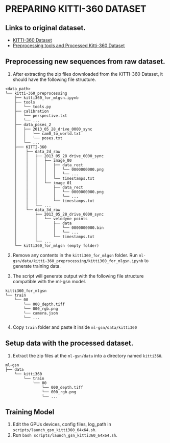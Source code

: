 # PREPARING KITTI-360 DATASET

## Links to original dataset.
- [KITTI-360 Dataset](http://www.cvlibs.net/datasets/kitti-360/)
- [Preprocessing tools and Processed Kitti-360 Dataset](https://www.google.com/url?q=https://hkustconnect-my.sharepoint.com/:f:/g/personal/tjtanaa_connect_ust_hk/EibnTLeCAwBMgo43MetMVyIBPsgy8xgJXbdeoUu-bTo3lQ?e%3DFiPzpX&sa=D&source=hangouts&ust=1637215212155000&usg=AOvVaw1zWs9QraJuDku5CSdBVHcn)


## Preprocessing new sequences from raw dataset.
1. After extracting the zip files downloaded from the KITTI-360 Dataset, it should have the following file structure.
```
<data_path>
└── kitti-360_preprocessing
    ├── kitti360_for_mlgsn.ipynb
    ├── tools
    │   └── tools.py
    ├── calibration
    │   └── perspective.txt
    │   └── ...
    ├── data_poses_2
    │   ├── 2013_05_28_drive_0000_sync
    │   │   └── cam0_to_world.txt
    │   │   └── poses.txt
    │   └── ...
    ├─── KITTI-360
    │    ├── data_2d_raw
    │    │   ├── 2013_05_28_drive_0000_sync
    │    │   │   ├── image_00 
    │    │   │   │   ├── data_rect 
    │    │   │   │   │   └── 0000000000.png
    │    │   │   │   │   └── ...
    │    │   │   │   └── timestamps.txt
    │    │   │   └── image 01   
    │    │   │       ├── data_rect 
    │    │   │       │   └── 0000000000.png
    │    │   │       │   └── ...
    │    │   │       └── timestamps.txt
    │    │   └── ...
    │    └── data_3d_raw
    │        ├── 2013_05_28_drive_0000_sync
    │        │   └── velodyne points 
    │        │       ├── data
    │        │       │   └── 0000000000.bin
    │        │       │   └── ...
    │        │       └── timestamps.txt
    │        └── ...
    └── kitti360_for_mlgsn (empty folder)
```


2. Remove any contents in the `kitti360_for_mlgsn` folder. Run `ml-gsn/data/kitti-360_preprocessing/kitti360_for_mlgsn.ipynb` to generate training data.


3. The script will generate output with the following file structure compatible with the ml-gsn model.
```
kitti360_for_mlgsn
└── train
    └── 00
        └── 000_depth.tiff
        └── 000_rgb.png
        └── camera.json
        └── ...
```

4. Copy `train` folder and paste it inside `ml-gsn/data/kitti360`


## Setup data with the processed dataset.
1. Extract the zip files at the `ml-gsn/data` into a directory named `kitti360`.
```
ml-gsn
├── data
    └── kitti360
        └── train
            └── 00
                └── 000_depth.tiff
                └── 000_rgb.png
                └── ...
```


## Training Model
1. Edit the GPUs devices, config files, log_path in `scripts/launch_gsn_kitti360_64x64.sh`.
2. Run `bash scripts/launch_gsn_kitti360_64x64.sh`.

